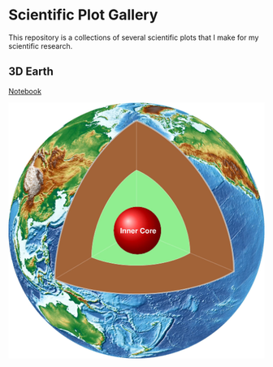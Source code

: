 # Scientific Plot Gallery

This repository is a collections of several scientific plots that I make for
my scientific research.

## 3D Earth

[Notebook](./3DEarth/3DEarth.ipynb)

![](./3DEarth/3DEarth.jpg)

